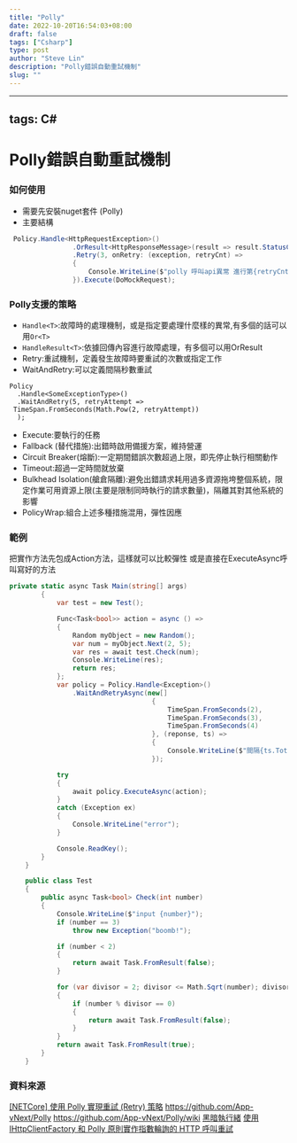 ```yaml
---
title: "Polly"
date: 2022-10-20T16:54:03+08:00
draft: false
tags: ["Csharp"]
type: post
author: "Steve Lin"
description: "Polly錯誤自動重試機制"
slug: ""
---
```

---
tags: C#
---
# Polly錯誤自動重試機制
### 如何使用
- 需要先安裝nuget套件 (Polly)
- 主要結構
```C#
 Policy.Handle<HttpRequestException>()
                .OrResult<HttpResponseMessage>(result => result.StatusCode != HttpStatusCode.OK)
                .Retry(3, onRetry: (exception, retryCnt) =>
                {
                    Console.WriteLine($"polly 呼叫api異常 進行第{retryCnt}次重試,error{exception.Result.StatusCode}");
                }).Execute(DoMockRequest);
```
### Polly支援的策略
- `Handle<T>`:故障時的處理機制，或是指定要處理什麼樣的異常,有多個的話可以用`Or<T>`
- `HandleResult<T>`:依據回傳內容進行故障處理，有多個可以用OrResult
- Retry:重試機制，定義發生故障時要重試的次數或指定工作
- WaitAndRetry:可以定義間隔秒數重試
```
Policy
  .Handle<SomeExceptionType>()
  .WaitAndRetry(5, retryAttempt => 
 TimeSpan.FromSeconds(Math.Pow(2, retryAttempt)) 
  );
```
- Execute:要執行的任務
- Fallback (替代措施):出錯時啟用備援方案，維持營運
- Circuit Breaker(熔斷):一定期間錯誤次數超過上限，即先停止執行相關動作
- Timeout:超過一定時間就放棄
- Bulkhead Isolation(艙倉隔離):避免出錯請求耗用過多資源拖垮整個系統，限定作業可用資源上限(主要是限制同時執行的請求數量)，隔離其對其他系統的影響
- PolicyWrap:組合上述多種措施混用，彈性因應

### 範例
把實作方法先包成Action方法，這樣就可以比較彈性
或是直接在ExecuteAsync呼叫寫好的方法
```C#
private static async Task Main(string[] args)
        {
            var test = new Test();

            Func<Task<bool>> action = async () =>
            {
                Random myObject = new Random();
                var num = myObject.Next(2, 5);
                var res = await test.Check(num);
                Console.WriteLine(res);
                return res;
            };
            var policy = Policy.Handle<Exception>()
                .WaitAndRetryAsync(new[]
                                    {
                                        TimeSpan.FromSeconds(2),
                                        TimeSpan.FromSeconds(3),
                                        TimeSpan.FromSeconds(4)
                                    }, (reponse, ts) =>
                                    {
                                        Console.WriteLine($"間隔{ts.TotalSeconds}秒 繳費退款");
                                    });

            try
            {
                await policy.ExecuteAsync(action);
            }
            catch (Exception ex)
            {
                Console.WriteLine("error");
            }

            Console.ReadKey();
        }
    }

    public class Test
    {
        public async Task<bool> Check(int number)
        {
            Console.WriteLine($"input {number}");
            if (number == 3)
                throw new Exception("boomb!");

            if (number < 2)
            {
                return await Task.FromResult(false);
            }

            for (var divisor = 2; divisor <= Math.Sqrt(number); divisor++)
            {
                if (number % divisor == 0)
                {
                    return await Task.FromResult(false);
                }
            }
            return await Task.FromResult(true);
        }
    }
```

### 資料來源
[[NETCore] 使用 Polly 實現重試 (Retry) 策略](https://marcus116.blogspot.com/2019/06/netcore-polly-retry.html)
https://github.com/App-vNext/Polly
https://github.com/App-vNext/Polly/wiki
[黑暗執行緒](https://blog.darkthread.net/blog/polly/)
[使用 IHttpClientFactory 和 Polly 原則實作指數輪詢的 HTTP 呼叫重試](https://docs.microsoft.com/zh-tw/dotnet/architecture/microservices/implement-resilient-applications/implement-http-call-retries-exponential-backoff-polly)